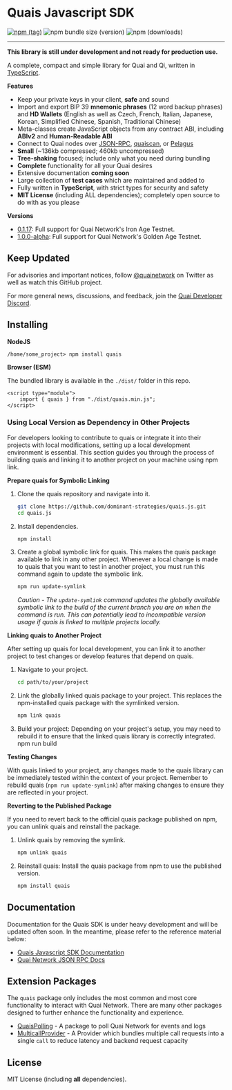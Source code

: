 # Quais Javascript SDK

[![npm (tag)](https://img.shields.io/npm/v/quais)](https://www.npmjs.com/package/quais)
![npm bundle size (version)](https://img.shields.io/bundlephobia/minzip/quais)
![npm (downloads)](https://img.shields.io/npm/dm/quais)

---

**This library is still under development and not ready for production use.**

A complete, compact and simple library for Quai and Qi, written
in [TypeScript](https://www.typescriptlang.org).

**Features**

-   Keep your private keys in your client, **safe** and sound
-   Import and export BIP 39 **mnemonic phrases** (12 word backup phrases) and **HD Wallets** (English as well as Czech, French, Italian, Japanese, Korean, Simplified Chinese, Spanish, Traditional Chinese)
-   Meta-classes create JavaScript objects from any contract ABI, including **ABIv2** and **Human-Readable ABI**
-   Connect to Quai nodes over [JSON-RPC](https://qu.ai/docs/develop/apis/json-rpc-api/), [quaiscan](https://quaiscan.io), or [Pelagus](https://pelaguswallet.io)
-   **Small** (~136kb compressed; 460kb uncompressed)
-   **Tree-shaking** focused; include only what you need during bundling
-   **Complete** functionality for all your Quai desires
-   Extensive documentation **coming soon**
-   Large collection of **test cases** which are maintained and added to
-   Fully written in **TypeScript**, with strict types for security and safety
-   **MIT License** (including ALL dependencies); completely open source to do with as you please

**Versions**

-   [0.1.17](https://www.npmjs.com/package/quais/v/0.1.17): Full support for Quai Network's Iron Age Testnet.
-   [1.0.0-alpha](https://www.npmjs.com/package/quais/v/1.0.0-alpha.2): Full support for Quai Network's Golden Age Testnet.

## Keep Updated

For advisories and important notices, follow [@quainetwork](https://twitter.com/quainetwork)
on Twitter as well as watch this GitHub project.

For more general news, discussions, and feedback, join the
[Quai Developer Discord](https://discord.gg/s8y8asPwNC).

## Installing

**NodeJS**

```
/home/some_project> npm install quais
```

**Browser (ESM)**

The bundled library is available in the `./dist/` folder in this repo.

```
<script type="module">
    import { quais } from "./dist/quais.min.js";
</script>
```

### Using Local Version as Dependency in Other Projects

For developers looking to contribute to quais or integrate it into their projects with local modifications, setting up a local development environment is essential. This section guides you through the process of building quais and linking it to another project on your machine using npm link.

**Prepare quais for Symbolic Linking**

1. Clone the quais repository and navigate into it.

    ```bash
    git clone https://github.com/dominant-strategies/quais.js.git
    cd quais.js
    ```

2. Install dependencies.

    ```bash
    npm install
    ```

3. Create a global symbolic link for quais. This makes the quais package available to link in any other project. Whenever a local change is made to quais that you want to test in another project, you must run this command again to update the symbolic link.

    ```bash
    npm run update-symlink
    ```

    _Caution - The `update-symlink` command updates the globally available symbolic link to the build of the current branch you are on when the command is run. This can potentially lead to incompatible version usage if quais is linked to multiple projects locally._

**Linking quais to Another Project**

After setting up quais for local development, you can link it to another project to test changes or develop features that depend on quais.

1. Navigate to your project.
    ```bash
    cd path/to/your/project
    ```
2. Link the globally linked quais package to your project. This replaces the npm-installed quais package with the symlinked version.
    ```bash
    npm link quais
    ```
3. Build your project: Depending on your project's setup, you may need to rebuild it to ensure that the linked quais library is correctly integrated.
   npm run build

**Testing Changes**

With quais linked to your project, any changes made to the quais library can be immediately tested within the context of your project. Remember to rebuild quais (`npm run update-symlink`) after making changes to ensure they are reflected in your project.

**Reverting to the Published Package**

If you need to revert back to the official quais package published on npm, you can unlink quais and reinstall the package.

1. Unlink quais by removing the symlink.

    ```bash
    npm unlink quais
    ```

2. Reinstall quais: Install the quais package from npm to use the published version.
    ```bash
    npm install quais
    ```

## Documentation

Documentation for the Quais SDK is under heavy development and will be updated often soon. In the meantime, please refer to the reference material below:

-   [Quais Javascript SDK Documentation](https://dominantstrategies.mintlify.app/static)
-   [Quai Network JSON RPC Docs](https://qu.ai/docs/develop/apis/json-rpc-api/)

## Extension Packages

The `quais` package only includes the most common and most core
functionality to interact with Quai Network. There are many other
packages designed to further enhance the functionality and experience.

-   [QuaisPolling](https://npmjs.com/package/quais-polling) - A package to poll Quai Network for events and logs
-   [MulticallProvider](https://github.com/ethers-io/ext-provider-multicall) - A Provider which bundles multiple call requests into a single `call` to reduce latency and backend request capacity

## License

MIT License (including **all** dependencies).
